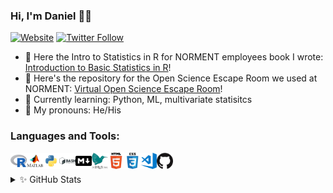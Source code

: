 ### Hi, I'm Daniel 👋🏻

[![Website](https://img.shields.io/website?label=danielroelfs.com&style=for-the-badge&url=https%3A%2F%2Fdanielroelfs.com)](https://danielroelfs.com)
[![Twitter Follow](https://img.shields.io/twitter/follow/dthroelfs?color=1DA1F2&logo=twitter&style=for-the-badge)](https://twitter.com/intent/follow?original_referer=https%3A%2F%2Fgithub.com%dthroelfs&screen_name=dthroelfs)

- 📕 Here the Intro to Statistics in R for NORMENT employees book I wrote: [Introduction to Basic Statistics in R][rbook]!
- 🎲 Here's the repository for the Open Science Escape Room we used at NORMENT: [Virtual Open Science Escape Room][osescaperoom]!
- 🌱 Currently learning: Python, ML, multivariate statisitcs
- 🌈 My pronouns: He/His

### Languages and Tools:

<img align="left" alt="R" width="26px" src="https://raw.githubusercontent.com/github/explore/master/topics/r/r.png" />
<img align="left" alt="MATLAB" width="26px" src="https://raw.githubusercontent.com/github/explore/master/topics/matlab/matlab.png" />
<img align="left" alt="Python" width="26px" src="https://raw.githubusercontent.com/github/explore/master/topics/python/python.png" />
<img align="left" alt="bash" width="26px" src="https://raw.githubusercontent.com/github/explore/master/topics/bash/bash.png" />
<img align="left" alt="Markdown" width="26px" src="https://raw.githubusercontent.com/github/explore/master/topics/markdown/markdown.png" />
<img align="left" alt="LaTeX" width="26px" src="https://raw.githubusercontent.com/github/explore/master/topics/latex/latex.png" />
<img align="left" alt="html5" width="26px" src="https://raw.githubusercontent.com/github/explore/master/topics/html/html.png" />
<img align="left" alt="css" width="26px" src="https://raw.githubusercontent.com/github/explore/master/topics/css/css.png" />
<img align="left" alt="Visual Studio Code" width="26px" src="https://raw.githubusercontent.com/github/explore/master/topics/visual-studio-code/visual-studio-code.png" />
<img align="left" alt="GitHub" width="26px" src="https://raw.githubusercontent.com/github/explore/master/topics/github/github.png" />

<br />
<br />

<details>
  <summary>✨ GitHub Stats</summary>

  <br />

  ![Daniel Roelfs's github stats](https://github-readme-stats.vercel.app/api?username=danielroelfs&show_icons=true)

</details>

[website]: https://danielroelfs.com
[twitter]: https://twitter.com/dthroelfs
[instagram]: https://instagram.com/danielroelfs
[linkedin]: https://linkedin.com/in/danielroelfs
[rbook]: https://norment.github.io/IntroToBasicStatisticsInR/
[osescaperoom]: https://github.com/norment/ecrm20_escaperoom
